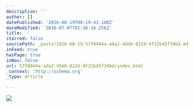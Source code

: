 ```yaml
---
description: ''
author: []
datePublished: '2016-08-19T00:19:43.100Z'
dateModified: '2016-07-07T01:36:16.256Z'
title: ''
starred: false
sourcePath: _posts/2016-08-19-57f8944a-ada2-49d6-8224-9f22b45f34bd.md
inFeed: true
hasPage: true
inNav: false
url: 57f8944a-ada2-49d6-8224-9f22b45f34bd/index.html
_context: 'http://schema.org'
_type: Article

---
```

![](https://the-grid-user-content.s3-us-west-2.amazonaws.com/c0462f65-82de-4446-a17f-d30bab77f49f.tif)